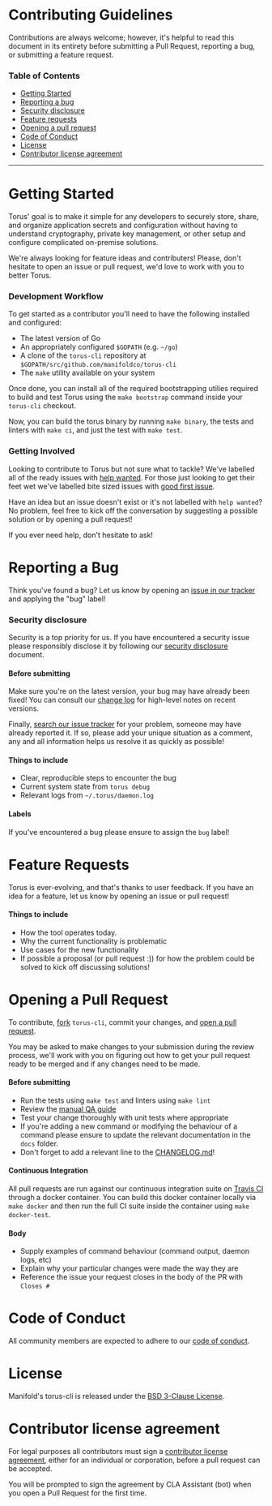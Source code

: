 # Contributing Guidelines

Contributions are always welcome; however, it's helpful to read this document in its entirety before submitting a Pull Request, reporting a bug, or submitting a feature request.

### Table of Contents

- [Getting Started](#getting-started)
- [Reporting a bug](#reporting-a-bug)
 - [Security disclosure](#security-disclosure)
- [Feature requests](#feature-requests)
- [Opening a pull request](#opening-a-pull-request)
- [Code of Conduct](#code-of-conduct)
- [License](#license)
- [Contributor license agreement](#contributor-license-agreement)

---------------

# Getting Started

Torus' goal is to make it simple for any developers to securely store, share, and organize application secrets and configuration without having to understand cryptography, private key management, or other setup and configure complicated on-premise solutions.

We're always looking for feature ideas and contributers! Please, don't hesitate to open an issue or pull request, we'd love to work with you to better Torus.

### Development Workflow

To get started as a contributor you'll need to have the following installed and configured:

- The latest version of Go
- An appropriately configured `$GOPATH` (e.g. `~/go`)
- A clone of the `torus-cli` repository at `$GOPATH/src/github.com/manifoldco/torus-cli`
- The `make` utility available on your system

Once done, you can install all of the required bootstrapping utilies required to build and test Torus using the `make bootstrap` command inside your `torus-cli` checkout.

Now, you can build the torus binary by running `make binary`, the tests and linters with `make ci`, and just the test with `make test`.

### Getting Involved

Looking to contribute to Torus but not sure what to tackle? We've labelled all of the ready issues with [help wanted](https://github.com/manifoldco/torus-cli/labels/help%20wanted). For those just looking to get their feet wet we've labelled bite sized issues with [good first issue](https://github.com/manifoldco/torus-cli/labels/help%20wanted).

Have an idea but an issue doesn't exist or it's not labelled with `help wanted`? No problem, feel free to kick off the conversation by suggesting a possible solution or by opening a pull request!

If you ever need help, don't hesitate to ask!

# Reporting a Bug

Think you've found a bug? Let us know by opening an [issue in our tracker](https://github.com/manifoldco/torus-cli/issues) and applying the "bug" label!

### Security disclosure

Security is a top priority for us. If you have encountered a security issue please responsibly disclose it by following our [security disclosure](../docs/security.md) document.

#### Before submitting

Make sure you're on the latest version, your bug may have already been fixed! You can consult our [change log](../CHANGELOG.md) for high-level notes on recent versions.

Finally, [search our issue tracker](https://github.com/manifoldco/torus-cli/issues/search&type=issues) for your problem, someone may have already reported it. If so, please add your unique situation as a comment, any and all information helps us resolve it as quickly as possible!

#### Things to include

 - Clear, reproducible steps to encounter the bug
 - Current system state from `torus debug`
 - Relevant logs from `~/.torus/daemon.log`

#### Labels

If you've encountered a bug please ensure to assign the `bug` label!

# Feature Requests

Torus is ever-evolving, and that's thanks to user feedback. If you have an idea for a feature, let us know by opening an issue or pull request!

#### Things to include

- How the tool operates today.
- Why the current functionality is problematic
- Use cases for the new functionality
- If possible a proposal (or pull request :)) for how the problem could be solved to kick off discussing solutions!

# Opening a Pull Request

To contribute, [fork](https://help.github.com/articles/fork-a-repo/) `torus-cli`, commit your changes, and [open a pull request](https://help.github.com/articles/using-pull-requests/).

You may be asked to make changes to your submission during the review process, we'll work with you on figuring out how to get your pull request ready to be merged and if any changes need to be made.

#### Before submitting

- Run the tests using `make test` and linters using `make lint`
- Review the [manual QA guide](../docs/qa.md)
- Test your change thoroughly with unit tests where appropriate
- If you're adding a new command or modifying the behaviour of a command please ensure to update the relevant documentation in the `docs` folder.
- Don't forget to add a relevant line to the [CHANGELOG.md](../CHANGELOG.md)!

#### Continuous Integration

All pull requests are run against our continuous integration suite on [Travis CI](https://travis-ci.org/manifoldco/torus-cli) through a docker container. You can build this docker container locally via `make docker` and then run the full CI suite inside the container using `make docker-test`.

#### Body

- Supply examples of command behaviour (command output, daemon logs, etc)
- Explain why your particular changes were made the way they are
- Reference the issue your request closes in the body of the PR with `Closes #`

# Code of Conduct

All community members are expected to adhere to our [code of conduct](./CODE_OF_CONDUCT.md).

# License

Manifold's torus-cli is released under the [BSD 3-Clause License](../LICENSE.md).

# Contributor license agreement

For legal purposes all contributors must sign a [contributor license agreement](https://cla-assistant.io/manifoldco/torus-cli), either for an individual or corporation, before a pull request can be accepted.

You will be prompted to sign the agreement by CLA Assistant (bot) when you open a Pull Request for the first time.
